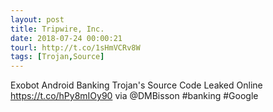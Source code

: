 ```yaml
---
layout: post
title: Tripwire, Inc.
date: 2018-07-24 00:00:21
tourl: http://t.co/1sHmVCRv8W
tags: [Trojan,Source]
---
```

Exobot Android Banking Trojan's Source Code Leaked Online https://t.co/hPy8mIOy90 via @DMBisson #banking #Google